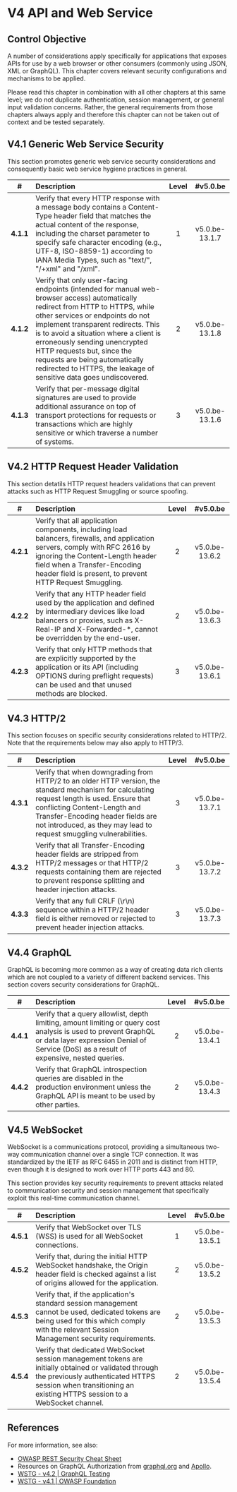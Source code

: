 # V4 API and Web Service

## Control Objective

A number of considerations apply specifically for applications that exposes APIs for use by a web browser or other consumers (commonly using JSON, XML or GraphQL). This chapter covers relevant security configurations and mechanisms to be applied.

Please read this chapter in combination with all other chapters at this same level; we do not duplicate authentication, session management, or general input validation concerns. Rather, the general requirements from those chapters always apply and therefore this chapter can not be taken out of context and be tested separately.

## V4.1 Generic Web Service Security

This section promotes generic web service security considerations and consequently basic web service hygiene practices in general.

| # | Description | Level | #v5.0.be |
| :---: | :--- | :---: | :---: |
| **4.1.1** | Verify that every HTTP response with a message body contains a Content-Type header field that matches the actual content of the response, including the charset parameter to specify safe character encoding (e.g., UTF-8, ISO-8859-1) according to IANA Media Types, such as "text/", "/+xml" and "/xml". | 1 | v5.0.be-13.1.7 |
| **4.1.2** | Verify that only user-facing endpoints (intended for manual web-browser access) automatically redirect from HTTP to HTTPS, while other services or endpoints do not implement transparent redirects. This is to avoid a situation where a client is erroneously sending unencrypted HTTP requests but, since the requests are being automatically redirected to HTTPS, the leakage of sensitive data goes undiscovered. | 2 | v5.0.be-13.1.8 |
| **4.1.3** | Verify that per-message digital signatures are used to provide additional assurance on top of transport protections for requests or transactions which are highly sensitive or which traverse a number of systems. | 3 | v5.0.be-13.1.6 |

## V4.2 HTTP Request Header Validation

This section detatils HTTP request headers validations that can prevent attacks such as HTTP Request Smuggling or source spoofing.

| # | Description | Level | #v5.0.be |
| :---: | :--- | :---: | :---: |
| **4.2.1** | Verify that all application components, including load balancers, firewalls, and application servers, comply with RFC 2616 by ignoring the Content-Length header field when a Transfer-Encoding header field is present, to prevent HTTP Request Smuggling. | 2 | v5.0.be-13.6.2 |
| **4.2.2** | Verify that any HTTP header field used by the application and defined by intermediary devices like load balancers or proxies, such as X-Real-IP and X-Forwarded-*, cannot be overridden by the end-user. | 2 | v5.0.be-13.6.3 |
| **4.2.3** | Verify that only HTTP methods that are explicitly supported by the application or its API (including OPTIONS during preflight requests) can be used and that unused methods are blocked. | 3 | v5.0.be-13.6.1 |

## V4.3 HTTP/2

This section focuses on specific security considerations related to HTTP/2. Note that the requirements below may also apply to HTTP/3.

| # | Description | Level | #v5.0.be |
| :---: | :--- | :---: | :---: |
| **4.3.1** | Verify that when downgrading from HTTP/2 to an older HTTP version, the standard mechanism for calculating request length is used. Ensure that conflicting Content-Length and Transfer-Encoding header fields are not introduced, as they may lead to request smuggling vulnerabilities. | 3 | v5.0.be-13.7.1 |
| **4.3.2** | Verify that all Transfer-Encoding header fields are stripped from HTTP/2 messages or that HTTP/2 requests containing them are rejected to prevent response splitting and header injection attacks. | 3 | v5.0.be-13.7.2 |
| **4.3.3** | Verify that any full CRLF (\r\n) sequence within a HTTP/2 header field is either removed or rejected to prevent header injection attacks. | 3 | v5.0.be-13.7.3 |

## V4.4 GraphQL

GraphQL is becoming more common as a way of creating data rich clients which are not coupled to a variety of different backend services. This section covers security considerations for GraphQL.

| # | Description | Level | #v5.0.be |
| :---: | :--- | :---: | :---: |
| **4.4.1** | Verify that a query allowlist, depth limiting, amount limiting or query cost analysis is used to prevent GraphQL or data layer expression Denial of Service (DoS) as a result of expensive, nested queries. | 2 | v5.0.be-13.4.1 |
| **4.4.2** | Verify that GraphQL introspection queries are disabled in the production environment unless the GraphQL API is meant to be used by other parties. | 2 | v5.0.be-13.4.3 |

## V4.5 WebSocket

WebSocket is a communications protocol, providing a simultaneous two-way communication channel over a single TCP connection. It was standardized by the IETF as RFC 6455 in 2011 and is distinct from HTTP, even though it is designed to work over HTTP ports 443 and 80.

This section provides key security requirements to prevent attacks related to communication security and session management that specifically exploit this real-time communication channel.

| # | Description | Level | #v5.0.be |
| :---: | :--- | :---: | :---: |
| **4.5.1** | Verify that WebSocket over TLS (WSS) is used for all WebSocket connections. | 1 | v5.0.be-13.5.1 |
| **4.5.2** | Verify that, during the initial HTTP WebSocket handshake, the Origin header field is checked against a list of origins allowed for the application. | 2 | v5.0.be-13.5.2 |
| **4.5.3** | Verify that, if the application's standard session management cannot be used, dedicated tokens are being used for this which comply with the relevant Session Management security requirements. | 2 | v5.0.be-13.5.3 |
| **4.5.4** | Verify that dedicated WebSocket session management tokens are initially obtained or validated through the previously authenticated HTTPS session when transitioning an existing HTTPS session to a WebSocket channel. | 2 | v5.0.be-13.5.4 |

## References

For more information, see also:

* [OWASP REST Security Cheat Sheet](https://cheatsheetseries.owasp.org/cheatsheets/REST_Security_Cheat_Sheet.html)
* Resources on GraphQL Authorization from [graphql.org](https://graphql.org/learn/authorization/) and [Apollo](https://www.apollographql.com/docs/apollo-server/security/authentication/#authorization-methods).
* [WSTG - v4.2 | GraphQL Testing](https://owasp.org/www-project-web-security-testing-guide/v42/4-Web_Application_Security_Testing/12-API_Testing/01-Testing_GraphQL)
* [WSTG - v4.1 | OWASP Foundation](https://owasp.org/www-project-web-security-testing-guide/v42/4-Web_Application_Security_Testing/11-Client-side_Testing/10-Testing_WebSockets)
